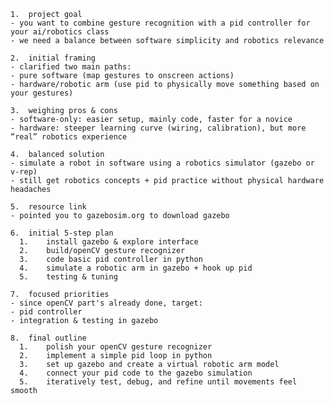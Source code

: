 	1.	project goal
	- you want to combine gesture recognition with a pid controller for your ai/robotics class
	- we need a balance between software simplicity and robotics relevance

	2.	initial framing
	- clarified two main paths:
	- pure software (map gestures to onscreen actions)
	- hardware/robotic arm (use pid to physically move something based on your gestures)

	3.	weighing pros & cons
	- software-only: easier setup, mainly code, faster for a novice
	- hardware: steeper learning curve (wiring, calibration), but more “real” robotics experience

	4.	balanced solution
	- simulate a robot in software using a robotics simulator (gazebo or v‑rep)
	- still get robotics concepts + pid practice without physical hardware headaches

	5.	resource link
	- pointed you to gazebosim.org to download gazebo

	6.	initial 5‑step plan
	  1.	install gazebo & explore interface
	  2.	build/openCV gesture recognizer
	  3.	code basic pid controller in python
	  4.	simulate a robotic arm in gazebo + hook up pid
	  5.	testing & tuning

	7.	focused priorities
	- since openCV part's already done, target:
	- pid controller
	- integration & testing in gazebo
    
	8.	final outline
	  1.	polish your openCV gesture recognizer
	  2.	implement a simple pid loop in python
	  3.	set up gazebo and create a virtual robotic arm model
	  4.	connect your pid code to the gazebo simulation
	  5.	iteratively test, debug, and refine until movements feel smooth